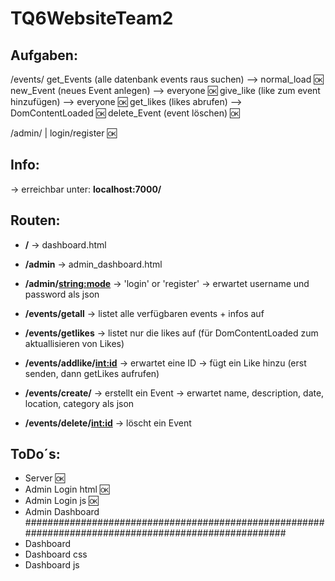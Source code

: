 # TQ6WebsiteTeam2

<h2><strong>Aufgaben:</strong></h2>

/events/<mode>
get_Events (alle datenbank events raus suchen) --> normal_load 🆗
new_Event (neues Event anlegen) --> everyone 🆗
give_like (like zum event hinzufügen) --> everyone 🆗
get_likes (likes abrufen) --> DomContentLoaded 🆗
delete_Event (event löschen) 🆗

/admin/<mode>  |  login/register 🆗


<h2><strong>Info:</strong></h2>
→ erreichbar unter: <strong>localhost:7000/</strong>

<h2><strong>Routen:</strong></h2>

- <strong>/</strong>
→  dashboard.html

- <strong>/admin</strong>
→  admin_dashboard.html

- <strong>/admin/<string:mode></strong>
→  'login' or 'register'
→  erwartet username und password als json

- <strong>/events/getall</strong>
→  listet alle verfügbaren events + infos auf

- <strong>/events/getlikes</strong>
→  listet nur die likes auf (für DomContentLoaded zum aktuallisieren von Likes)

- <strong>/events/addlike/<int:id></strong>
→ erwartet eine ID
→ fügt ein Like hinzu (erst senden, dann getLikes aufrufen)

- <strong>/events/create/</strong>
→  erstellt ein Event
→  erwartet name, description, date, location, category als json

- <strong>/events/delete/<int:id></strong>
→  löscht ein Event


<h2><strong>ToDo´s:</strong></h2>

- Server 🆗
- Admin Login html 🆗
- Admin Login js 🆗
- Admin Dashboard
#####################################################################################################
- Dashboard
- Dashboard css
- Dashboard js